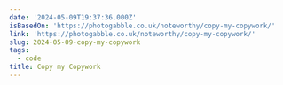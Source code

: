 ```yaml
---
date: '2024-05-09T19:37:36.000Z'
isBasedOn: 'https://photogabble.co.uk/noteworthy/copy-my-copywork/'
link: 'https://photogabble.co.uk/noteworthy/copy-my-copywork/'
slug: 2024-05-09-copy-my-copywork
tags:
  - code
title: Copy my Copywork
---
```


